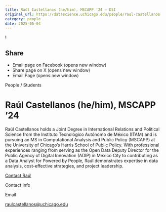 ```yaml
---
title: Raúl Castellanos (he/him), MSCAPP ’24 – DSI
original_url: https://datascience.uchicago.edu/people/raul-castellanos-he-him-mscapp-24
category: people
date: 2025-05-04
---
```


<!-- Table-like structure detected -->

!

## Share

* Email page on Facebook (opens new window)
* Share page on X (opens new window)
* Email Page (opens new window)

<!-- Table-like structure detected -->

People / Students

# Raúl Castellanos (he/him), MSCAPP ’24

Raúl Castellanos holds a Joint Degree in International Relations and Political Science from the Instituto Tecnológico Autónomo de México (ITAM) and is pursuing an MS in Computational Analysis and Public Policy (MSCAPP) at the University of Chicago’s Harris School of Public Policy. With professional experiences ranging from serving as the Open Data Deputy Director for the Public Agency of Digital Innovation (ADIP) in Mexico City to contributing as a Data Analyst for Powered by People, Raúl demonstrates expertise in data analysis, cost-effective strategies, and project leadership.

[Contact Raúl](https://datascience.uchicago.edu/people/raul-castellanos-he-him-mscapp-24/)

Contact Info

Email

[raulcastellanos@uchicago.edu](mailto:raulcastellanos@uchicago.edu)
